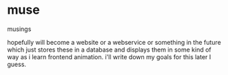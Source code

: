 # muse
musings

hopefully will become a website or a webservice or something in the future which just stores these in a database and displays them in some kind of way as i learn frontend animation. i'll write down my goals for this later I guess.
